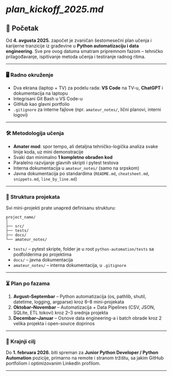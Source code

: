 # *plan_kickoff_2025.md*

## 🎯 Početak

Od **4. avgusta 2025.** započet je zvaničan šestomesečni plan učenja i karijerne tranzicije iz građevine u **Python automatizaciju i data engineering**. Sve pre ovog datuma smatram pripremnom fazom – tehničko prilagođavanje, ispitivanje metoda učenja i testiranje radnog ritma.

---

### 🖥️ Radno okruženje

* Dva ekrana (laptop + TV) za podelu rada: **VS Code** na TV-u, **ChatGPT** i dokumentacija na laptopu
* Integrisani Git Bash u VS Code-u
* GitHub kao glavni portfolio
* `.gitignore` za interne fajlove (npr. `amateur_notes/`, lični planovi, interni logovi)

---

### 🛠️ Metodologija učenja

* **Amater mod**: spor tempo, ali detaljna tehničko-logička analiza svake linije koda, uz mini demonstracije
* Svaki dan minimalno **1 kompletno obrađen kod**
* Paralelno razvijanje glavnih skripti i pytest testova
* Interna dokumentacija u `amateur_notes/` (samo na srpskom)
* Javna dokumentacija po standardima (`README.md`, `cheatsheet.md`, `snippets.md`, `line_by_line.md`)

---

### 📂 Struktura projekata

Svi mini-projekti prate unapred definisanu strukturu:

```
project_name/
│
├── src/
├── tests/
├── docs/
└── amateur_notes/
```

* `tests/` – pytest skripte, folder je u root `python-automation/tests` sa podfolderima po projektima
* `docs/` – javna dokumentacija
* `amateur_notes/` – interna dokumentacija, u `.gitignore`

---

### ⏳ Plan po fazama

1. **Avgust–Septembar** – Python automatizacija (os, pathlib, shutil, datetime, logging, argparse) kroz 6–8 mini-projekata
2. **Oktobar–Novembar** – Automatizacija + Data Pipelines (CSV, JSON, SQLite, ETL tokovi) kroz 2–3 srednja projekta
3. **Decembar–Januar** – Osnove data engineering-a i batch obrade kroz 2 velika projekta i open-source doprinos

---

### 🎯 Krajnji cilj

Do **1. februara 2026.** biti spreman za **Junior Python Developer / Python Automation** pozicije, primarno na remote i stranom tržištu, sa jakim GitHub portfoliom i optimizovanim LinkedIn profilom.

---
